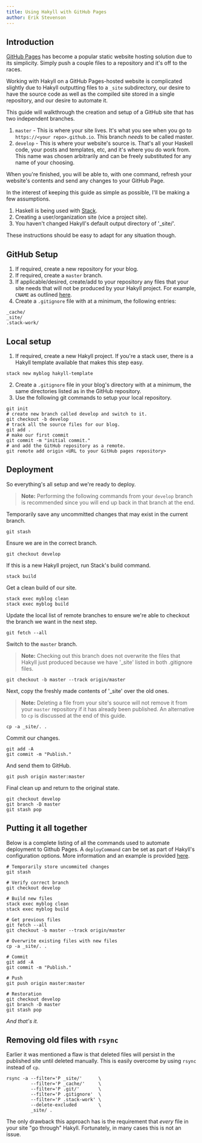 ```yaml
---
title: Using Hakyll with GitHub Pages
author: Erik Stevenson
---
```


## Introduction

[GitHub Pages](http://pages.github.com) has become a popular static website hosting solution due to its simplicity. Simply push a couple files to a repository and it's off to the races.

Working with Hakyll on a GitHub Pages-hosted website is complicated slightly due to Hakyll outputting files to a ```_site``` subdirectory, our desire to have the source code as well as the compiled site stored in a single repository, and our desire to automate it.

This guide will walkthrough the creation and setup of a GitHub site that has two independent branches.

1. ```master``` - This is where your site lives. It's what you see when you go to ```https://<your repo>.github.io```. This branch *needs* to be called master.
2. ```develop``` - This is where your website's source is. That's all your Haskell code, your posts and templates, etc, and it's where you do work from. This name was chosen arbitrarily and can be freely substituted for any name of your choosing.

When you're finished, you will be able to, with one command, refresh your website's contents and send any changes to your GitHub Page.

In the interest of keeping this guide as simple as possible, I'll be making a few assumptions.

1. Haskell is being used with [Stack](http://docs.haskellstack.org/en/stable/README/).
2. Creating a user/organization site (vice a project site).
3. You haven't changed Hakyll's default output directory of '_site/'.

These instructions should be easy to adapt for any situation though.

## GitHub Setup

1. If required, create a new repository for your blog.
2. If required, create a ```master``` branch.
2. If applicable/desired, create/add to your repository any files that your site needs that will not be produced by your Hakyll project. For example, ```CNAME``` as outlined [here](https://help.github.com/articles/setting-up-your-pages-site-repository/).
3. Create a ```.gitignore``` file with at a minimum, the following entries:

```
_cache/
_site/
.stack-work/
```

## Local setup

1. If required, create a new Hakyll project. If you're a stack user, there is a Hakyll template available that makes this step easy.

```stack new myblog hakyll-template```

2. Create a ```.gitignore``` file in your blog's directory with at a minimum, the same directories listed as in the GitHub repository.
3. Use the following git commands to setup your local repository.

```
git init
# create new branch called develop and switch to it.
git checkout -b develop
# track all the source files for our blog.
git add .
# make our first commit
git commit -m "initial commit."
# and add the GitHub repository as a remote.
git remote add origin <URL to your GitHub pages repository>
```

## Deployment

So everything's all setup and we're ready to deploy.

> **Note:** Performing the following commands from your ```develop``` branch is recommended since you will end up back in that branch at the end.

Temporarily save any uncommitted changes that may exist in the current branch.

```
git stash
```

Ensure we are in the correct branch.

```
git checkout develop
```

If this is a new Hakyll project, run Stack's build command.

```
stack build
```

Get a clean build of our site.

```
stack exec myblog clean
stack exec myblog build
```

Update the local list of remote branches to ensure we're able to checkout the branch we want in the next step.

```
git fetch --all
```

Switch to the `master` branch. 

> **Note:** Checking out this branch does not overwrite the files that Hakyll just produced because we have '_site' listed in both .gitignore files.

```
git checkout -b master --track origin/master
```

Next, copy the freshly made contents of '_site' over the old ones.

> **Note:** Deleting a file from your site's source will not remove it from your `master` repository if it has already been published. An alternative to `cp` is discussed at the end of this guide.

```
cp -a _site/. .
```

Commit our changes.

```
git add -A
git commit -m "Publish."
```

And send them to GitHub.

```
git push origin master:master
```

Final clean up and return to the original state.

```
git checkout develop
git branch -D master
git stash pop
```

## Putting it all together

Below is a complete listing of all the commands used to automate deployment to Github Pages. A `deployCommand` can be set as part of Hakyll's configuration options. More information and an example is provided [here](https://jaspervdj.be/hakyll/reference/Hakyll-Core-Configuration.html).

```
# Temporarily store uncommited changes
git stash

# Verify correct branch
git checkout develop

# Build new files
stack exec myblog clean
stack exec myblog build

# Get previous files
git fetch --all
git checkout -b master --track origin/master

# Overwrite existing files with new files
cp -a _site/. .

# Commit
git add -A
git commit -m "Publish."

# Push
git push origin master:master

# Restoration
git checkout develop
git branch -D master
git stash pop
```

*And that's it.*

## Removing old files with `rsync`

Earlier it was mentioned a flaw is that deleted files will persist in the published site until deleted manually. This is easily overcome by using `rsync` instead of `cp`.

```
rsync -a --filter='P _site/'      \
         --filter='P _cache/'     \
         --filter='P .git/'       \
         --filter='P .gitignore'  \
         --filter='P .stack-work' \
         --delete-excluded        \
         _site/ .
```

The only drawback this approach has is the requirement that *every* file in your site "go through" Hakyll. Fortunately, in many cases this is not an issue.
